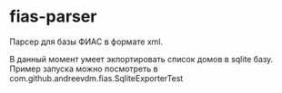 # fias-parser
Парсер для базы ФИАС в формате xml.

В данный момент умеет экпортировать список домов в sqlite базу.
Пример запуска можно посмотреть в com.github.andreevdm.fias.SqliteExporterTest

